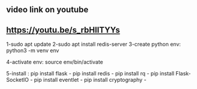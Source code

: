 video link on youtube
---------------------------------------
https://youtu.be/s_rbHIlTYYs
----------------------------------------

1-sudo apt update
2-sudo apt install redis-server
3-create python env:
	python3 -m venv env

4-activate env:
	source env/bin/activate

5-install :
	pip install flask - 
	pip install redis - 
	pip install rq - 
	pip install Flask-SocketIO - 
	pip install eventlet - 
	pip install cryptography - 
